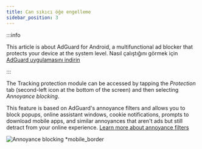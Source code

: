 ```yaml
---
title: Can sıkıcı öğe engelleme
sidebar_position: 3
---
```


:::info

This article is about AdGuard for Android, a multifunctional ad blocker that protects your device at the system level. Nasıl çalıştığını görmek için [AdGuard uygulamasını indirin](https://agrd.io/download-kb-adblock)

:::

The Tracking protection module can be accessed by tapping the _Protection_ tab (second-left icon at the bottom of the screen) and then selecting _Annoyance blocking_.

This feature is based on AdGuard's annoyance filters and allows you to block popups, online assistant windows, cookie notifications, prompts to download mobile apps, and similar annoyances that aren't ads but still detract from your online experience. [Learn more about annoyance filters](/general/ad-filtering/adguard-filters/#adguard-filters)

![Annoyance blocking \*mobile\_border](https://cdn.adtidy.org/blog/new/lwujvannoyance.png)
